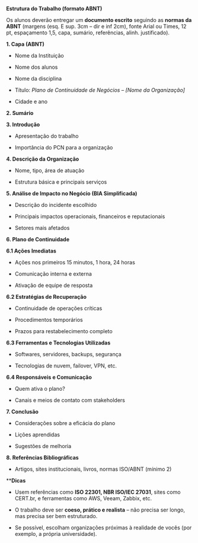 **Estrutura do Trabalho (formato ABNT)**

Os alunos deverão entregar um **documento escrito** seguindo as **normas da ABNT** (margens (esq. E sup. 3cm – dir e inf 2cm), fonte Arial ou Times, 12 pt, espaçamento 1,5, capa, sumário, referências, alinh. justificado).

**1. Capa (ABNT)**

- Nome da Instituição
    
- Nome dos alunos
    
- Nome da disciplina
    
- Título: _Plano de Continuidade de Negócios – [Nome da Organização]_
    
- Cidade e ano
    

**2. Sumário**

**3. Introdução**

- Apresentação do trabalho
    
- Importância do PCN para a organização
    

**4. Descrição da Organização**

- Nome, tipo, área de atuação
    
- Estrutura básica e principais serviços
    

**5. Análise de Impacto no Negócio (BIA Simplificada)**

- Descrição do incidente escolhido
    
- Principais impactos operacionais, financeiros e reputacionais
    
- Setores mais afetados
    

**6. Plano de Continuidade**

**6.1 Ações Imediatas**

- Ações nos primeiros 15 minutos, 1 hora, 24 horas
    
- Comunicação interna e externa
    
- Ativação de equipe de resposta
    

**6.2 Estratégias de Recuperação**

- Continuidade de operações críticas
    
- Procedimentos temporários
    
- Prazos para restabelecimento completo
    

**6.3 Ferramentas e Tecnologias Utilizadas**

- Softwares, servidores, backups, segurança
    
- Tecnologias de nuvem, failover, VPN, etc.
    

**6.4 Responsáveis e Comunicação**

- Quem ativa o plano?
    
- Canais e meios de contato com stakeholders
    

**7. Conclusão**

- Considerações sobre a eficácia do plano
    
- Lições aprendidas
    
- Sugestões de melhoria
    

**8. Referências Bibliográficas**

- Artigos, sites institucionais, livros, normas ISO/ABNT (mínimo 2)
    

  
  

  
  

****Dicas**

- Usem referências como **ISO 22301, NBR ISO/IEC 27031**, sites como CERT.br, e ferramentas como AWS, Veeam, Zabbix, etc.
    
- O trabalho deve ser **coeso, prático e realista** – não precisa ser longo, mas precisa ser bem estruturado.
    
- Se possível, escolham organizações próximas à realidade de vocês (por exemplo, a própria universidade).